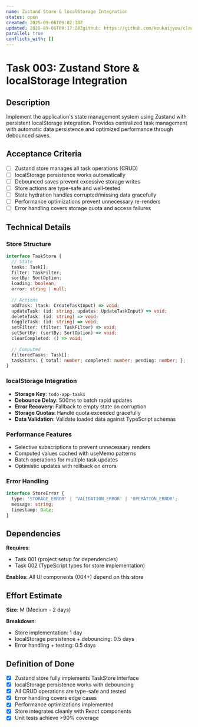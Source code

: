 ```yaml
---
name: Zustand Store & localStorage Integration
status: open
created: 2025-09-06T09:02:38Z
updated: 2025-09-06T09:17:20Zgithub: https://github.com/koukaijyou/claude-code-todo/issues/4depends_on: [001, 002]
parallel: true
conflicts_with: []
---
```


# Task 003: Zustand Store & localStorage Integration

## Description

Implement the application's state management system using Zustand with persistent localStorage integration. Provides centralized task management with automatic data persistence and optimized performance through debounced saves.

## Acceptance Criteria

- [ ] Zustand store manages all task operations (CRUD)
- [ ] localStorage persistence works automatically
- [ ] Debounced saves prevent excessive storage writes
- [ ] Store actions are type-safe and well-tested
- [ ] State hydration handles corrupted/missing data gracefully
- [ ] Performance optimizations prevent unnecessary re-renders
- [ ] Error handling covers storage quota and access failures

## Technical Details

### Store Structure
```typescript
interface TaskStore {
  // State
  tasks: Task[];
  filter: TaskFilter;
  sortBy: SortOption;
  loading: boolean;
  error: string | null;
  
  // Actions
  addTask: (task: CreateTaskInput) => void;
  updateTask: (id: string, updates: UpdateTaskInput) => void;
  deleteTask: (id: string) => void;
  toggleTask: (id: string) => void;
  setFilter: (filter: TaskFilter) => void;
  setSortBy: (sortBy: SortOption) => void;
  clearCompleted: () => void;
  
  // Computed
  filteredTasks: Task[];
  taskStats: { total: number; completed: number; pending: number; };
}
```

### localStorage Integration
- **Storage Key**: `todo-app-tasks`
- **Debounce Delay**: 500ms to batch rapid updates
- **Error Recovery**: Fallback to empty state on corruption
- **Storage Quotas**: Handle quota exceeded gracefully
- **Data Validation**: Validate loaded data against TypeScript schemas

### Performance Features
- Selective subscriptions to prevent unnecessary renders
- Computed values cached with useMemo patterns
- Batch operations for multiple task updates
- Optimistic updates with rollback on errors

### Error Handling
```typescript
interface StoreError {
  type: 'STORAGE_ERROR' | 'VALIDATION_ERROR' | 'OPERATION_ERROR';
  message: string;
  timestamp: Date;
}
```

## Dependencies

**Requires**: 
- Task 001 (project setup for dependencies)
- Task 002 (TypeScript types for store implementation)

**Enables**: All UI components (004+) depend on this store

## Effort Estimate

**Size**: M (Medium - 2 days)

**Breakdown**:
- Store implementation: 1 day
- localStorage persistence + debouncing: 0.5 days
- Error handling + testing: 0.5 days

## Definition of Done

- [x] Zustand store fully implements TaskStore interface
- [x] localStorage persistence works with debouncing
- [x] All CRUD operations are type-safe and tested
- [x] Error handling covers edge cases
- [x] Performance optimizations implemented
- [x] Store integrates cleanly with React components
- [x] Unit tests achieve >90% coverage
